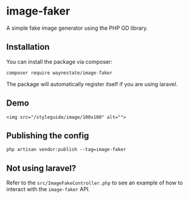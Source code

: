 # image-faker
A simple fake image generator using the PHP GD library.

## Installation
You can install the package via composer:

```
composer require waynestate/image-faker
```

The package will automatically register itself if you are using laravel.

## Demo

```
<img src="/styleguide/image/100x100" alt="">
```


## Publishing the config

```
php artisan vendor:publish --tag=image-faker
```

## Not using laravel?

Refer to the `src/ImageFakeController.php` to see an example of how to interact with the `image-faker` API.
